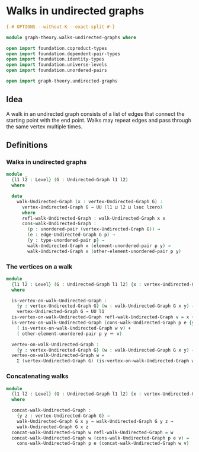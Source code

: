 # Walks in undirected graphs

```agda
{-# OPTIONS --without-K --exact-split #-}

module graph-theory.walks-undirected-graphs where

open import foundation.coproduct-types
open import foundation.dependent-pair-types
open import foundation.identity-types
open import foundation.universe-levels
open import foundation.unordered-pairs

open import graph-theory.undirected-graphs
```

## Idea

A walk in an undirected graph consists of a list of edges that connect the starting point with the end point. Walks may repeat edges and pass through the same vertex multiple times.

## Definitions

### Walks in undirected graphs

```agda
module _
  {l1 l2 : Level} (G : Undirected-Graph l1 l2)
  where

  data
    walk-Undirected-Graph (x : vertex-Undirected-Graph G) :
      vertex-Undirected-Graph G → UU (l1 ⊔ l2 ⊔ lsuc lzero)
      where
      refl-walk-Undirected-Graph : walk-Undirected-Graph x x
      cons-walk-Undirected-Graph :
        (p : unordered-pair (vertex-Undirected-Graph G)) →
        (e : edge-Undirected-Graph G p) →
        {y : type-unordered-pair p} →
        walk-Undirected-Graph x (element-unordered-pair p y) →
        walk-Undirected-Graph x (other-element-unordered-pair p y)
```

### The vertices on a walk

```agda
module _
  {l1 l2 : Level} (G : Undirected-Graph l1 l2) {x : vertex-Undirected-Graph G}
  where

  is-vertex-on-walk-Undirected-Graph :
    {y : vertex-Undirected-Graph G} (w : walk-Undirected-Graph G x y) →
    vertex-Undirected-Graph G → UU l1
  is-vertex-on-walk-Undirected-Graph refl-walk-Undirected-Graph v = x ＝ v
  is-vertex-on-walk-Undirected-Graph (cons-walk-Undirected-Graph p e {y} w) v =
    ( is-vertex-on-walk-Undirected-Graph w v) +
    ( other-element-unordered-pair p y ＝ v)

  vertex-on-walk-Undirected-Graph :
    {y : vertex-Undirected-Graph G} (w : walk-Undirected-Graph G x y) → UU l1
  vertex-on-walk-Undirected-Graph w =
    Σ (vertex-Undirected-Graph G) (is-vertex-on-walk-Undirected-Graph w)
```

### Concatenating walks

```agda
module _
  {l1 l2 : Level} (G : Undirected-Graph l1 l2) {x : vertex-Undirected-Graph G}
  where

  concat-walk-Undirected-Graph :
    {y z : vertex-Undirected-Graph G} →
    walk-Undirected-Graph G x y → walk-Undirected-Graph G y z →
    walk-Undirected-Graph G x z
  concat-walk-Undirected-Graph w refl-walk-Undirected-Graph = w
  concat-walk-Undirected-Graph w (cons-walk-Undirected-Graph p e v) =
    cons-walk-Undirected-Graph p e (concat-walk-Undirected-Graph w v)
```
